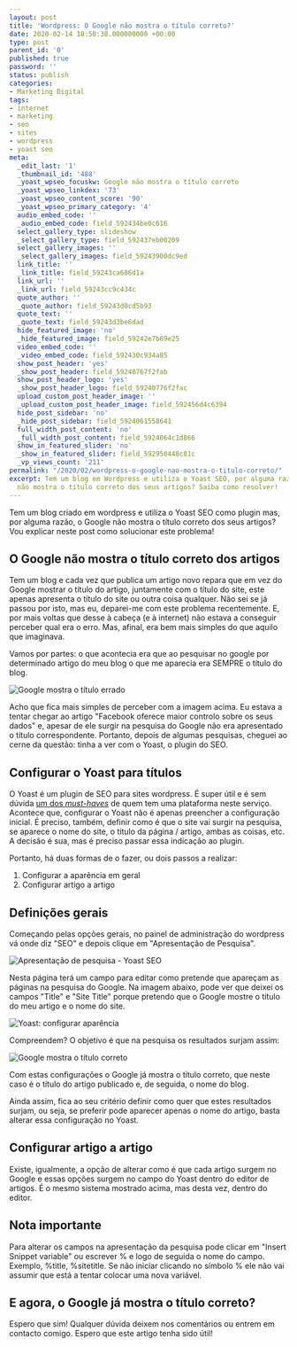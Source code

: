```yaml
---
layout: post
title: 'Wordpress: O Google não mostra o título correto?'
date: 2020-02-14 18:50:38.000000000 +00:00
type: post
parent_id: '0'
published: true
password: ''
status: publish
categories:
- Marketing Digital
tags:
- internet
- marketing
- seo
- sites
- wordpress
- yoast seo
meta:
  _edit_last: '1'
  _thumbnail_id: '488'
  _yoast_wpseo_focuskw: Google não mostra o título correto
  _yoast_wpseo_linkdex: '73'
  _yoast_wpseo_content_score: '90'
  _yoast_wpseo_primary_category: '4'
  audio_embed_code: ''
  _audio_embed_code: field_592434be0c616
  select_gallery_type: slideshow
  _select_gallery_type: field_592437eb00209
  select_gallery_images: ''
  _select_gallery_images: field_59243900dc9ed
  link_title: ''
  _link_title: field_59243ca686d1a
  link_url: ''
  _link_url: field_59243cc9c434c
  quote_author: ''
  _quote_author: field_59243d0cd5b93
  quote_text: ''
  _quote_text: field_59243d3be6dad
  hide_featured_image: 'no'
  _hide_featured_image: field_59242e7b69e25
  video_embed_code: ''
  _video_embed_code: field_592430c934a85
  show_post_header: 'yes'
  _show_post_header: field_59240767f2fab
  show_post_header_logo: 'yes'
  _show_post_header_logo: field_59240776f2fac
  upload_custom_post_header_image: ''
  _upload_custom_post_header_image: field_592456d4c6394
  hide_post_sidebar: 'no'
  _hide_post_sidebar: field_5924061558641
  full_width_post_content: 'no'
  _full_width_post_content: field_5924064c1d866
  show_in_featured_slider: 'no'
  _show_in_featured_slider: field_592950448c81c
  _vp_views_count: '211'
permalink: "/2020/02/wordpress-o-google-nao-mostra-o-titulo-correto/"
excerpt: Tem um blog em Wordpress e utiliza o Yoast SEO, por alguma razão, o Google
  não mostra o título correto dos seus artigos? Saiba como resolver!
---
```

Tem um blog criado em wordpress e utiliza o Yoast SEO como plugin mas, por alguma razão, o Google não mostra o título correto dos seus artigos? Vou explicar neste post como solucionar este problema!

## O Google não mostra o título correto dos artigos

Tem um blog e cada vez que publica um artigo novo repara que em vez do Google mostrar o título do artigo, juntamente com o título do site, este apenas apresenta o título do site ou outra coisa qualquer. Não sei se já passou por isto, mas eu, deparei-me com este problema recentemente. E, por mais voltas que desse à cabeça (e à internet) não estava a conseguir perceber qual era o erro.&nbsp;Mas, afinal, era bem mais simples do que aquilo que imaginava.

Vamos por partes: o que acontecia era que ao pesquisar no google por determinado artigo do meu blog o que me aparecia era SEMPRE o título do blog.

![Google mostra o título errado](/assets/images/2020/02/Captura-de-ecrã-2020-02-14-às-13.46.06.png)

Acho que fica mais simples de perceber com a imagem acima. Eu estava a tentar chegar ao artigo "Facebook oferece maior controlo sobre os seus dados" e, apesar de ele surgir na pesquisa do Google não era apresentado o título correspondente. Portanto, depois de algumas pesquisas, cheguei ao cerne da questão: tinha a ver com o Yoast, o plugin do SEO.

## Configurar o Yoast para títulos

O Yoast é um plugin de SEO para sites wordpress. É super útil e é sem dúvida [um dos _must-haves_](https://unboxingthedigital.com/2020/01/wordpress-5-plugins-perfeitos-para-iniciantes/) de quem tem uma plataforma neste serviço. Acontece que, configurar o Yoast não é apenas preencher a configuração inicial. É preciso, também, definir como é que o site vai surgir na pesquisa, se aparece o nome do site, o título da página / artigo, ambas as coisas, etc. A decisão é sua, mas é preciso passar essa indicação ao plugin.

Portanto, há duas formas de o fazer, ou dois passos a realizar:

1. Configurar a aparência em geral
2. Configurar artigo a artigo

## Definições gerais

Começando pelas opções gerais, no painel de administração do wordpress vá onde diz "SEO" e depois clique em "Apresentação de Pesquisa".

![Apresentação de pesquisa - Yoast SEO](/assets/images/2020/02/Captura-de-ecrã-2020-02-14-às-13.49.33.png)

Nesta página terá um campo para editar como pretende que apareçam as páginas na pesquisa do Google. Na imagem abaixo, pode ver que deixei os campos "Title" e "Site Title" porque pretendo que o Google mostre o título do meu artigo e o nome do site.

![Yoast: configurar aparência](/assets/images/2020/02/Captura-de-ecrã-2020-02-14-às-13.49.53.png)

Compreendem? O objetivo é que na pesquisa os resultados surjam assim:

![Google mostra o título correto](/assets/images/2020/02/Captura-de-ecrã-2020-02-14-às-13.48.01.png)

Com estas configurações o Google já mostra o título correto, que neste caso é o título do artigo publicado e, de seguida, o nome do blog.

Ainda assim, fica ao seu critério definir como quer que estes resultados surjam, ou seja, se preferir pode aparecer apenas o nome do artigo, basta alterar essa configuração no Yoast.

## Configurar artigo a artigo

Existe, igualmente, a opção de alterar como é que cada artigo surgem no Google e essas opções surgem no campo do Yoast dentro do editor de artigos. É o mesmo sistema mostrado acima, mas desta vez, dentro do editor.

## Nota importante

Para alterar os campos na apresentação da pesquisa pode clicar em "Insert Snippet variable" ou escrever % e logo de seguida o nome do campo. Exemplo, %title, %sitetitle. Se não iniciar clicando no símbolo % ele não vai assumir que está a tentar colocar uma nova variável.

## E agora, o Google já mostra o título correto?

Espero que sim! Qualquer dúvida deixem nos comentários ou entrem em contacto comigo. Espero que este artigo tenha sido útil!
